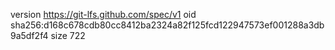 version https://git-lfs.github.com/spec/v1
oid sha256:d168c678cdb80cc8412ba2324a82f125fcd122947573ef001288a3db9a5df2f4
size 722
